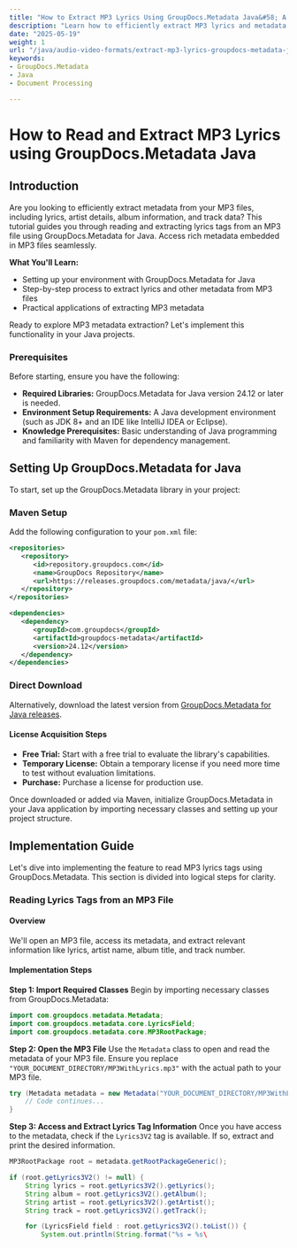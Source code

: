 ```yaml
---
title: "How to Extract MP3 Lyrics Using GroupDocs.Metadata Java&#58; A Step-by-Step Guide"
description: "Learn how to efficiently extract MP3 lyrics and metadata using GroupDocs.Metadata for Java. Follow this step-by-step guide to enhance your audio file management."
date: "2025-05-19"
weight: 1
url: "/java/audio-video-formats/extract-mp3-lyrics-groupdocs-metadata-java/"
keywords:
- GroupDocs.Metadata
- Java
- Document Processing

---
```



# How to Read and Extract MP3 Lyrics using GroupDocs.Metadata Java

## Introduction
Are you looking to efficiently extract metadata from your MP3 files, including lyrics, artist details, album information, and track data? This tutorial guides you through reading and extracting lyrics tags from an MP3 file using GroupDocs.Metadata for Java. Access rich metadata embedded in MP3 files seamlessly.

**What You'll Learn:**
- Setting up your environment with GroupDocs.Metadata for Java
- Step-by-step process to extract lyrics and other metadata from MP3 files
- Practical applications of extracting MP3 metadata

Ready to explore MP3 metadata extraction? Let's implement this functionality in your Java projects.

### Prerequisites
Before starting, ensure you have the following:

- **Required Libraries:** GroupDocs.Metadata for Java version 24.12 or later is needed.
- **Environment Setup Requirements:** A Java development environment (such as JDK 8+ and an IDE like IntelliJ IDEA or Eclipse).
- **Knowledge Prerequisites:** Basic understanding of Java programming and familiarity with Maven for dependency management.

## Setting Up GroupDocs.Metadata for Java
To start, set up the GroupDocs.Metadata library in your project:

### Maven Setup
Add the following configuration to your `pom.xml` file:

```xml
<repositories>
   <repository>
      <id>repository.groupdocs.com</id>
      <name>GroupDocs Repository</name>
      <url>https://releases.groupdocs.com/metadata/java/</url>
   </repository>
</repositories>

<dependencies>
   <dependency>
      <groupId>com.groupdocs</groupId>
      <artifactId>groupdocs-metadata</artifactId>
      <version>24.12</version>
   </dependency>
</dependencies>
```

### Direct Download
Alternatively, download the latest version from [GroupDocs.Metadata for Java releases](https://releases.groupdocs.com/metadata/java/).

#### License Acquisition Steps
- **Free Trial:** Start with a free trial to evaluate the library's capabilities.
- **Temporary License:** Obtain a temporary license if you need more time to test without evaluation limitations.
- **Purchase:** Purchase a license for production use.

Once downloaded or added via Maven, initialize GroupDocs.Metadata in your Java application by importing necessary classes and setting up your project structure.

## Implementation Guide
Let's dive into implementing the feature to read MP3 lyrics tags using GroupDocs.Metadata. This section is divided into logical steps for clarity.

### Reading Lyrics Tags from an MP3 File
#### Overview
We'll open an MP3 file, access its metadata, and extract relevant information like lyrics, artist name, album title, and track number.

#### Implementation Steps
**Step 1: Import Required Classes**
Begin by importing necessary classes from GroupDocs.Metadata:

```java
import com.groupdocs.metadata.Metadata;
import com.groupdocs.metadata.core.LyricsField;
import com.groupdocs.metadata.core.MP3RootPackage;
```

**Step 2: Open the MP3 File**
Use the `Metadata` class to open and read the metadata of your MP3 file. Ensure you replace `"YOUR_DOCUMENT_DIRECTORY/MP3WithLyrics.mp3"` with the actual path to your MP3 file.

```java
try (Metadata metadata = new Metadata("YOUR_DOCUMENT_DIRECTORY/MP3WithLyrics.mp3")) {
    // Code continues...
}
```

**Step 3: Access and Extract Lyrics Tag Information**
Once you have access to the metadata, check if the `Lyrics3V2` tag is available. If so, extract and print the desired information.

```java
MP3RootPackage root = metadata.getRootPackageGeneric();

if (root.getLyrics3V2() != null) {
    String lyrics = root.getLyrics3V2().getLyrics();
    String album = root.getLyrics3V2().getAlbum();
    String artist = root.getLyrics3V2().getArtist();
    String track = root.getLyrics3V2().getTrack();

    for (LyricsField field : root.getLyrics3V2().toList()) {
        System.out.println(String.format("%s = %s\
